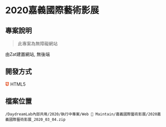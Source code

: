 # 2020嘉義國際藝術影展

## 專案說明
> 此專案為無障礙網站

由Zat建置網站, 無後端

## 開發方式
![HTML5](../assets/image/icon/html5.png) HTML5

## 檔案位置
`/DaydreamLab內部共用/2020/執行中專案/Web  Maintain/嘉義國際藝術影展/2020嘉義國際藝術影展_2020_03_04.zip`
